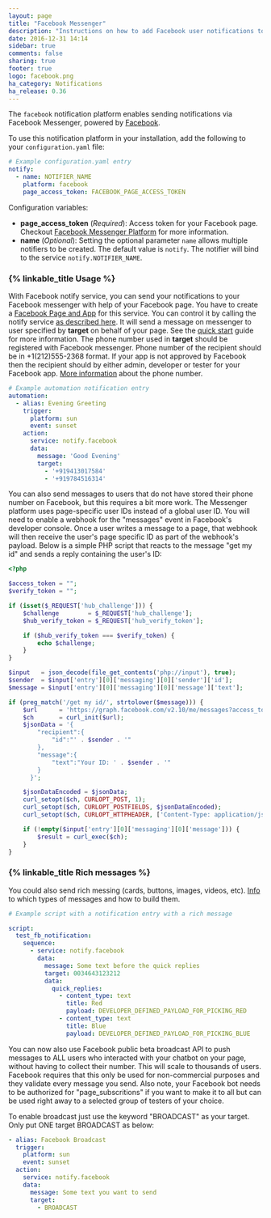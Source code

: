 ```yaml
---
layout: page
title: "Facebook Messenger"
description: "Instructions on how to add Facebook user notifications to Home Assistant."
date: 2016-12-31 14:14
sidebar: true
comments: false
sharing: true
footer: true
logo: facebook.png
ha_category: Notifications
ha_release: 0.36
---
```


The `facebook` notification platform enables sending notifications via Facebook Messenger, powered by [Facebook](https://facebook.com).

To use this notification platform in your installation, add the following to your `configuration.yaml` file:

```yaml
# Example configuration.yaml entry
notify:
  - name: NOTIFIER_NAME
    platform: facebook
    page_access_token: FACEBOOK_PAGE_ACCESS_TOKEN
```

Configuration variables:

- **page_access_token** (*Required*): Access token for your Facebook page. Checkout [Facebook Messenger Platform](https://developers.facebook.com/docs/messenger-platform/guides/setup) for more information.
- **name** (*Optional*): Setting the optional parameter `name` allows multiple notifiers to be created. The default value is `notify`. The notifier will bind to the service `notify.NOTIFIER_NAME`.

### {% linkable_title Usage %}

With Facebook notify service, you can send your notifications to your Facebook messenger with help of your Facebook page. You have to create a [Facebook Page and App](https://developers.facebook.com/docs/messenger-platform/guides/quick-start) for this service. You can control it by calling the notify service [as described here](/components/notify/). It will send a message on messenger to user specified by **target** on behalf of your page. See the [quick start](https://developers.facebook.com/docs/messenger-platform/guides/quick-start) guide for more information.
The phone number used in **target** should be registered with Facebook messenger. Phone number of the recipient should be in +1(212)555-2368 format. If your app is not approved by Facebook then the recipient should by either admin, developer or tester for your Facebook app. [More information](https://developers.facebook.com/docs/messenger-platform/send-api-reference#phone_number) about the phone number.

```yaml
# Example automation notification entry
automation:
  - alias: Evening Greeting
    trigger:
      platform: sun
      event: sunset
    action:
      service: notify.facebook
      data:
        message: 'Good Evening'
        target:
          - '+919413017584'
          - '+919784516314'
```

You can also send messages to users that do not have stored their phone number on Facebook, but this requires a bit more work. The Messenger platform uses page-specific user IDs instead of a global user ID. You will need to enable a webhook for the "messages" event in Facebook's developer console. Once a user writes a message to a page, that webhook will then receive the user's page specific ID as part of the webhook's payload. Below is a simple PHP script that reacts to the message "get my id" and sends a reply containing the user's ID: 

```php
<?php

$access_token = "";
$verify_token = "";

if (isset($_REQUEST['hub_challenge'])) {
    $challenge        = $_REQUEST['hub_challenge'];
    $hub_verify_token = $_REQUEST['hub_verify_token'];

    if ($hub_verify_token === $verify_token) {
        echo $challenge;
    }
}

$input   = json_decode(file_get_contents('php://input'), true);
$sender  = $input['entry'][0]['messaging'][0]['sender']['id'];
$message = $input['entry'][0]['messaging'][0]['message']['text'];

if (preg_match('/get my id/', strtolower($message))) {
    $url      = 'https://graph.facebook.com/v2.10/me/messages?access_token=' . $access_token;
    $ch       = curl_init($url);
    $jsonData = '{
        "recipient":{
            "id":"' . $sender . '"
        },
        "message":{
            "text":"Your ID: ' . $sender . '"
        }
      }';

    $jsonDataEncoded = $jsonData;
    curl_setopt($ch, CURLOPT_POST, 1);
    curl_setopt($ch, CURLOPT_POSTFIELDS, $jsonDataEncoded);
    curl_setopt($ch, CURLOPT_HTTPHEADER, ['Content-Type: application/json']);

    if (!empty($input['entry'][0]['messaging'][0]['message'])) {
        $result = curl_exec($ch);
    }
}

```

### {% linkable_title Rich messages %}
You could also send rich messing (cards, buttons, images, videos, etc). [Info](https://developers.facebook.com/docs/messenger-platform/send-api-reference) to which types of messages and how to build them.

```yaml
# Example script with a notification entry with a rich message

script:
  test_fb_notification:
    sequence:
      - service: notify.facebook
        data:
          message: Some text before the quick replies
          target: 0034643123212
          data:
            quick_replies:
              - content_type: text
                title: Red
                payload: DEVELOPER_DEFINED_PAYLOAD_FOR_PICKING_RED
              - content_type: text
                title: Blue
                payload: DEVELOPER_DEFINED_PAYLOAD_FOR_PICKING_BLUE
```

You can now also use Facebook public beta broadcast API to push messages to ALL users who interacted with your chatbot on your page, without having to collect their number. This will scale to thousands of users. Facebook requires that this only be used for non-commercial purposes and they validate every message you send. Also note, your Facebook bot needs to be authorized for "page_subscritions" if you want to make it to all but can be used right away to a selected group of testers of your choice. 

To enable broadcast just use the keyword "BROADCAST" as your target. Only put ONE target BROADCAST as below:

```yaml
- alias: Facebook Broadcast
  trigger:
    platform: sun
    event: sunset
  action:
    service: notify.facebook
    data:
      message: Some text you want to send
      target:
        - BROADCAST
```
